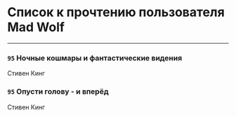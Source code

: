 # Список к прочтению пользователя Mad Wolf
---

### `95` Ночные кошмары и фантастические видения
Стивен Кинг

### `95` Опусти голову - и вперёд
Стивен Кинг

